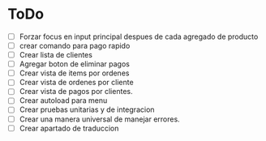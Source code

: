 # ToDo

* [ ] Forzar focus en input principal despues de cada agregado de producto
* [ ] crear comando para pago rapido
* [ ] Crear lista de clientes
* [ ] Agregar boton de eliminar pagos
* [ ] Crear vista de items por ordenes
* [ ] Crear vista de ordenes por cliente
* [ ] Crear vista de pagos por clientes.
* [ ] Crear autoload para menu
* [ ] Crear pruebas unitarias y de integracion
* [ ] Crear una manera universal de manejar errores.
* [ ] Crear apartado de traduccion
